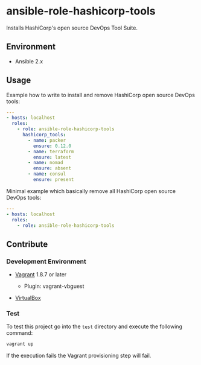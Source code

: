# ansible-role-hashicorp-tools

Installs HashiCorp's open source DevOps Tool Suite.

## Environment

* Ansible 2.x

## Usage

Example how to write to install and remove HashiCorp open source DevOps tools:

```yaml
---
- hosts: localhost
  roles:
    - role: ansible-role-hashicorp-tools
      hashicorp_tools:
        - name: packer
          ensure: 0.12.0
        - name: terraform
          ensure: latest
        - name: nomad
          ensure: absent
        - name: consul
          ensure: present
```

Minimal example which basically remove all HashiCorp open source DevOps tools:

```yaml
---
- hosts: localhost
  roles:
    - role: ansible-role-hashicorp-tools
```

## Contribute

### Development Environment

* [Vagrant](https://www.vagrantup.com/) 1.8.7 or later
  * Plugin: vagrant-vbguest

* [VirtualBox](https://www.virtualbox.org/)

### Test

To test this project go into the `test` directory and execute the following command:

```bash
vagrant up
```

If the execution fails the Vagrant provisioning step will fail.
